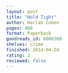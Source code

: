 ```yaml
---
layout: post
title: "Hold Tight"
author: Harlan Coben
pages: 488
format: Paperback
goodreads_id: 6086300
shelves: crime
finished: 2014-04-24
rating: 2
reviewed: false
---
```


